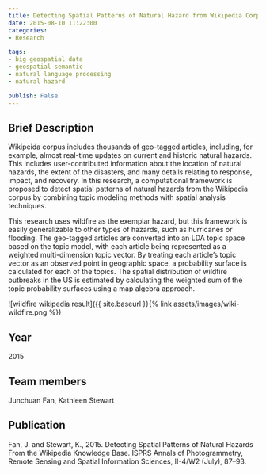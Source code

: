 ```yaml
---
title: Detecting Spatial Patterns of Natural Hazard from Wikipedia Corpus
date: 2015-08-10 11:22:00
categories:
- Research

tags:
- big geospatial data
- geospatial semantic
- natural language processing 
- natural hazard

publish: False
---
```



## Brief Description
Wikipeida corpus includes thousands of geo-tagged articles, including, for example, almost real-time updates on current and historic natural hazards. This includes user-contributed information about the location of natural hazards, the extent of the disasters, and many details relating to response, impact, and recovery. In this research, a computational framework is proposed to detect spatial patterns of natural hazards from the Wikipedia corpus by combining topic modeling methods with spatial analysis techniques.  

<!-- more -->

This research uses wildfire as the exemplar hazard, but this framework is easily generalizable to other types of hazards, such as hurricanes or flooding. The geo-tagged articles are converted into an LDA topic space based on the topic model, with each article being represented as a weighted multi-dimension topic vector. By treating each article’s topic vector as an observed point in geographic space, a probability surface is calculated for each of the topics. The spatial distribution of wildfire outbreaks in the US is estimated by calculating the weighted sum of the topic probability surfaces using a map algebra approach. 

![wildfire wikipedia result]({{ site.baseurl }}{% link assets/images/wiki-wildfire.png %})  



## Year
2015

## Team members
Junchuan Fan, Kathleen Stewart


## Publication
Fan, J. and Stewart, K., 2015. Detecting Spatial Patterns of Natural Hazards From the Wikipedia Knowledge Base. ISPRS Annals of Photogrammetry, Remote Sensing and Spatial Information Sciences, II-4/W2 (July), 87–93.